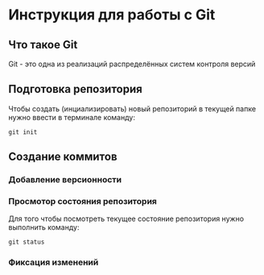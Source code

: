 # **Инструкция для работы с Git**



## Что такое Git

Git - это одна из реализаций распределённых систем контроля версий

## Подготовка репозитория

Чтобы создать (инциализировать) новый репозиторий в текущей папке нужно ввести в терминале команду:

    git init

## Создание коммитов

### Добавление версионности

### Просмотор состояния репозитория

Для того чтобы посмотреть текущее состояние репозитория нужно выполнить команду:

    git status

### Фиксация изменений